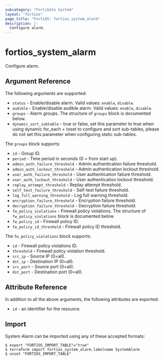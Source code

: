 ```yaml
---
subcategory: "FortiGate System"
layout: "fortios"
page_title: "FortiOS: fortios_system_alarm"
description: |-
  Configure alarm.
---
```


# fortios_system_alarm
Configure alarm.

## Argument Reference

The following arguments are supported:

* `status` - Enable/disable alarm. Valid values: `enable`, `disable`.
* `audible` - Enable/disable audible alarm. Valid values: `enable`, `disable`.
* `groups` - Alarm groups. The structure of `groups` block is documented below.
* `dynamic_sort_subtable` - true or false, set this parameter to true when using dynamic for_each + toset to configure and sort sub-tables, please do not set this parameter when configuring static sub-tables.

The `groups` block supports:

* `id` - Group ID.
* `period` - Time period in seconds (0 = from start up).
* `admin_auth_failure_threshold` - Admin authentication failure threshold.
* `admin_auth_lockout_threshold` - Admin authentication lockout threshold.
* `user_auth_failure_threshold` - User authentication failure threshold.
* `user_auth_lockout_threshold` - User authentication lockout threshold.
* `replay_attempt_threshold` - Replay attempt threshold.
* `self_test_failure_threshold` - Self-test failure threshold.
* `log_full_warning_threshold` - Log full warning threshold.
* `encryption_failure_threshold` - Encryption failure threshold.
* `decryption_failure_threshold` - Decryption failure threshold.
* `fw_policy_violations` - Firewall policy violations. The structure of `fw_policy_violations` block is documented below.
* `fw_policy_id` - Firewall policy ID.
* `fw_policy_id_threshold` - Firewall policy ID threshold.

The `fw_policy_violations` block supports:

* `id` - Firewall policy violations ID.
* `threshold` - Firewall policy violation threshold.
* `src_ip` - Source IP (0=all).
* `dst_ip` - Destination IP (0=all).
* `src_port` - Source port (0=all).
* `dst_port` - Destination port (0=all).


## Attribute Reference

In addition to all the above arguments, the following attributes are exported:
* `id` - an identifier for the resource.

## Import

System Alarm can be imported using any of these accepted formats:
```
$ export "FORTIOS_IMPORT_TABLE"="true"
$ terraform import fortios_system_alarm.labelname SystemAlarm
$ unset "FORTIOS_IMPORT_TABLE"
```
